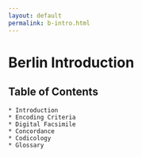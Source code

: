 ```yaml
---
layout: default
permalink: b-intro.html
---
```


# Berlin Introduction


## Table of Contents

    * Introduction
    * Encoding Criteria
    * Digital Facsimile
    * Concordance
    * Codicology
    * Glossary
